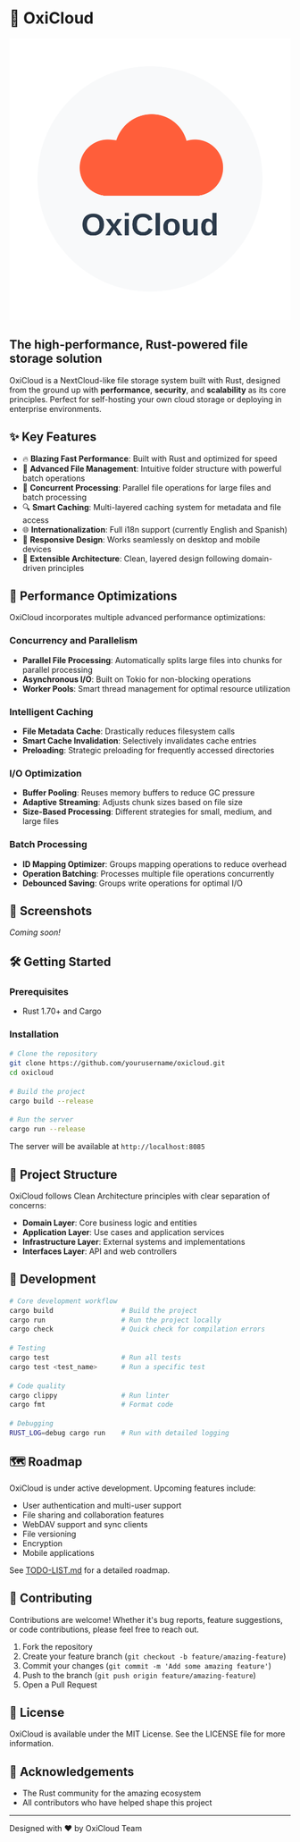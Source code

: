 # 🚀 OxiCloud

![OxiCloud](static/oxicloud-logo.svg)

## The high-performance, Rust-powered file storage solution

OxiCloud is a NextCloud-like file storage system built with Rust, designed from the ground up with **performance**, **security**, and **scalability** as its core principles. Perfect for self-hosting your own cloud storage or deploying in enterprise environments.

## ✨ Key Features

- 🔥 **Blazing Fast Performance**: Built with Rust and optimized for speed
- 📁 **Advanced File Management**: Intuitive folder structure with powerful batch operations
- 🔄 **Concurrent Processing**: Parallel file operations for large files and batch processing
- 🔍 **Smart Caching**: Multi-layered caching system for metadata and file access
- 🌐 **Internationalization**: Full i18n support (currently English and Spanish)
- 📱 **Responsive Design**: Works seamlessly on desktop and mobile devices
- 🔌 **Extensible Architecture**: Clean, layered design following domain-driven principles

## 🚀 Performance Optimizations

OxiCloud incorporates multiple advanced performance optimizations:

### Concurrency and Parallelism
- **Parallel File Processing**: Automatically splits large files into chunks for parallel processing
- **Asynchronous I/O**: Built on Tokio for non-blocking operations
- **Worker Pools**: Smart thread management for optimal resource utilization

### Intelligent Caching
- **File Metadata Cache**: Drastically reduces filesystem calls
- **Smart Cache Invalidation**: Selectively invalidates cache entries
- **Preloading**: Strategic preloading for frequently accessed directories

### I/O Optimization
- **Buffer Pooling**: Reuses memory buffers to reduce GC pressure
- **Adaptive Streaming**: Adjusts chunk sizes based on file size
- **Size-Based Processing**: Different strategies for small, medium, and large files

### Batch Processing
- **ID Mapping Optimizer**: Groups mapping operations to reduce overhead
- **Operation Batching**: Processes multiple file operations concurrently
- **Debounced Saving**: Groups write operations for optimal I/O

## 📸 Screenshots

*Coming soon!*

## 🛠️ Getting Started

### Prerequisites
- Rust 1.70+ and Cargo

### Installation

```bash
# Clone the repository
git clone https://github.com/yourusername/oxicloud.git
cd oxicloud

# Build the project
cargo build --release

# Run the server
cargo run --release
```

The server will be available at `http://localhost:8085`

## 🧩 Project Structure

OxiCloud follows Clean Architecture principles with clear separation of concerns:

- **Domain Layer**: Core business logic and entities
- **Application Layer**: Use cases and application services
- **Infrastructure Layer**: External systems and implementations
- **Interfaces Layer**: API and web controllers

## 🚧 Development

```bash
# Core development workflow
cargo build                 # Build the project
cargo run                   # Run the project locally
cargo check                 # Quick check for compilation errors

# Testing
cargo test                  # Run all tests
cargo test <test_name>      # Run a specific test

# Code quality
cargo clippy                # Run linter
cargo fmt                   # Format code

# Debugging
RUST_LOG=debug cargo run    # Run with detailed logging
```

## 🗺️ Roadmap

OxiCloud is under active development. Upcoming features include:

- User authentication and multi-user support
- File sharing and collaboration features
- WebDAV support and sync clients
- File versioning
- Encryption
- Mobile applications

See [TODO-LIST.md](TODO-LIST.md) for a detailed roadmap.

## 🤝 Contributing

Contributions are welcome! Whether it's bug reports, feature suggestions, or code contributions, please feel free to reach out.

1. Fork the repository
2. Create your feature branch (`git checkout -b feature/amazing-feature`)
3. Commit your changes (`git commit -m 'Add some amazing feature'`)
4. Push to the branch (`git push origin feature/amazing-feature`)
5. Open a Pull Request

## 📜 License

OxiCloud is available under the MIT License. See the LICENSE file for more information.

## 🙏 Acknowledgements

- The Rust community for the amazing ecosystem
- All contributors who have helped shape this project

---

Designed with ❤️ by OxiCloud Team